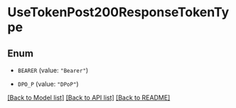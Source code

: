 # UseTokenPost200ResponseTokenType

## Enum


* `BEARER` (value: `"Bearer"`)

* `DPO_P` (value: `"DPoP"`)


[[Back to Model list]](../README.md#documentation-for-models) [[Back to API list]](../README.md#documentation-for-api-endpoints) [[Back to README]](../README.md)


